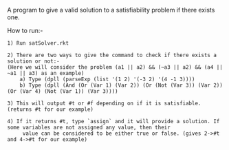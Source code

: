 A program to give a valid solution to a satisfiability problem if there exists one.

How to run:-

	1) Run satSolver.rkt
	
	2) There are two ways to give the command to check if there exists a solution or not:-
	(Here we will consider the problem (a1 || a2) && (~a3 || a2) && (a4 || ~a1 || a3) as an example)
		a) Type (dpll (parseExp (list '(1 2) '(-3 2) '(4 -1 3))))
		b) Type (dpll (And (Or (Var 1) (Var 2)) (Or (Not (Var 3)) (Var 2)) (Or (Var 4) (Not (Var 1)) (Var 3))))
	
	3) This will output #t or #f depending on if it is satisfiable. (returns #t for our example)
	
	4) If it returns #t, type `assign` and it will provide a solution. If some variables are not assigned any value, then their
		 value can be considered to be either true or false. (gives 2->#t and 4->#t for our example)  
